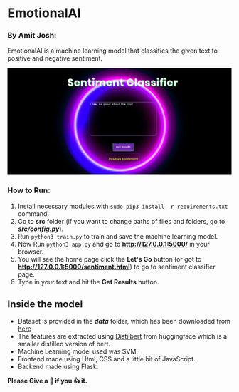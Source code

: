 # EmotionalAI
### By Amit Joshi

EmotionalAI is a machine learning model that classifies the given text to positive and negative sentiment.

<img src="src/static/img/sentiment.png?raw=true" width="1000">

### How to Run:
1. Install necessary modules with `sudo pip3 install -r requirements.txt` command.
2. Go to __src__ folder (if you want to change paths of files and folders, go to _**src/config.py**_).
3. Run `python3 train.py` to train and save the machine learning model.
4. Now Run `python3 app.py` and go to **http://127.0.0.1:5000/** in your browser.
5. You will see the home page click the __Let's Go__ button (or got to __http://127.0.0.1:5000/sentiment.html__) to go to sentiment classifier page.
6. Type in your text and hit the __Get Results__ button.

## Inside the model
* Dataset is provided in the __*data*__ folder, which has been downloaded from [here](https://github.com/clairett/pytorch-sentiment-classification/raw/master/data/SST2/train.tsv)
* The features are extracted using [Distilbert](https://huggingface.co/transformers/model_doc/distilbert.html) from huggingface which is a smaller distilled version of bert.
* Machine Learning model used was SVM.
* Frontend made using Html, CSS and a little bit of JavaScript.
* Backend made using Flask.

__Please Give a :star2: if you :+1: it.__
